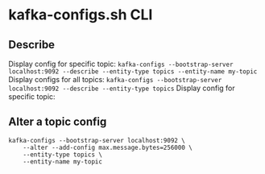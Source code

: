 # kafka-configs.sh CLI

## Describe
Display config for specific topic: `kafka-configs --bootstrap-server localhost:9092 --describe --entity-type topics --entity-name my-topic`
Display configs for all topics: `kafka-configs --bootstrap-server localhost:9092 --describe --entity-type topics`
Display config for specific topic: 

## Alter a topic config
```shell
kafka-configs --bootstrap-server localhost:9092 \
    --alter --add-config max.message.bytes=256000 \
    --entity-type topics \
    --entity-name my-topic
```
